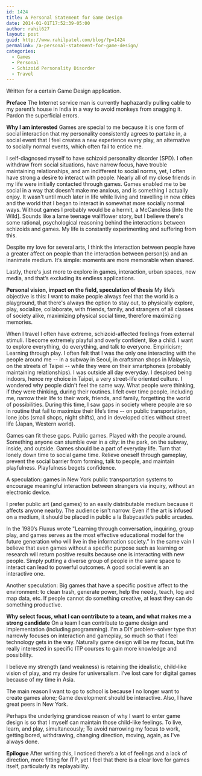 ```yaml
---
id: 1424
title: A Personal Statement for Game Design
date: 2014-01-01T17:52:39-05:00
author: rahil627
layout: post
guid: http://www.rahilpatel.com/blog/?p=1424
permalink: /a-personal-statement-for-game-design/
categories:
  - Games
  - Personal
  - Schizoid Personality Disorder
  - Travel
---
```

Written for a certain Game Design application.

<strong>Preface</strong>
The Internet service man is currently haphazardly pulling cable to my parent’s house in India in a way to avoid monkeys from snagging it. Pardon the superficial errors.

<strong>Why I am interested</strong>
Games are special to me because it is one form of social interaction that my personality consistently agrees to partake in, a social event that I feel creates a new experience every play, an alternative to socially normal events, which often fail to entice me.

I self-diagnosed myself to have schizoid personality disorder (SPD). I often withdraw from social situations, have narrow focus, have trouble maintaining relationships, and am indifferent to social norms, yet, I often have strong a desire to interact with people. Nearly all of my close friends in my life were initially contacted through games. Games enabled me to be social in a way that doesn't make me anxious, and is something I actually enjoy. It wasn't until much later in life while living and travelling in new cities and the world that I began to interact in somewhat more socially normal ways. Without games I probably would be a hermit, a McCandless [Into the Wild]. Sounds like a lame teenage wallflower story, but I believe there's some rational, psychological reasoning behind the interactions between schizoids and games. My life is constantly experimenting and suffering from this.

Despite my love for several arts, I think the interaction between people have a greater affect on people than the interaction between person(s) and an inanimate medium.  It’s simple: moments are more memorable when shared.

Lastly, there's just more to explore in games, interaction, urban spaces, new media, and that’s excluding its endless applications.

<strong>Personal vision, impact on the field, speculation of thesis</strong>
My life’s objective is this: I want to make people always feel that the world is a playground, that there's always the option to stay out, to physically explore, play, socialize, collaborate, with friends, family, and strangers of all classes of society alike, maximizing physical social time, therefore maximizing memories.

When I travel I often have extreme, schizoid-affected feelings from external stimuli. I become extremely playful and overly confident, like a child. I want to explore everything, do everything, and talk to everyone. Empiricism; Learning through play. I often felt that I was the only one interacting with the people around me -- in a subway in Seoul, in craftsman shops in Malaysia, on the streets of Taipei -- while they were on their smartphones (probably maintaining relationships). I was outside all day everyday. I despised being indoors, hence my choice in Taipei, a very street-life oriented culture. I wondered why people didn't feel the same way. What people were thinking, if they were thinking, during their routines. I felt over time people, including me, narrow their life to their work, friends, and family, forgetting the world of possibilities. During this time, I saw gaps in society where people are so in routine that fail to maximize their life’s time -- on public transportation, lone jobs (small shops, night shifts), and in developed cities without street life (Japan, Western world).

Games can fit these gaps. Public games. Played with the people around. Something anyone can stumble over in a city: in the park, on the subway, inside, and outside. Games should be a part of everyday life. Turn that lonely down time to social game time. Relieve oneself through gameplay, prevent the social barrier from forming, talk to people, and maintain playfulness. Playfulness begets confidence.

A speculation: games in New York public transportation systems to encourage meaningful interaction between strangers via inquiry, without an electronic device.

I prefer public art (and games) to an easily distributable medium because it affects anyone nearby. The audience isn't narrow. Even if the art is infused on a medium, it should be placed in public a la Babycastle’s public arcades.

In the 1980’s Fluxus wrote "Learning through conversation, inquiring, group play, and games serves as the most effective educational model for the future generation who will live in the information society.” In the same vain I believe that even games without a specific purpose such as learning or research will return positive results because one is interacting with new people. Simply putting a diverse group of people in the same space to interact can lead to powerful outcomes. A good social event is an interactive one.

Another speculation: Big games that have a specific positive affect to the environment: to clean trash, generate power, help the needy, teach, log and map data, etc. If people cannot do something creative, at least they can do something productive.

<strong>Why select focus, what I can contribute to a team, and what makes me a strong candidate</strong>
On a team I can contribute to game design and implementation (including programming). I'm a DIY problem-solver type that narrowly focuses on interaction and gameplay, so much so that I feel technology gets in the way. Naturally game design will be my focus, but I’m really interested in specific ITP courses to gain more knowledge and possibility.

I believe my strength (and weakness) is retaining the idealistic, child-like vision of play, and my desire for universalism. I’ve lost care for digital games because of my time in Asia.

The main reason I want to go to school is because I no longer want to create games alone; Game development should be interactive. Also, I have great peers in New York.

Perhaps the underlying grandiose reason of why I want to enter game design is so that I myself can maintain those child-like feelings. To live, learn, and play, simultaneously; To avoid narrowing my focus to work, getting bored, withdrawing, changing direction, moving, again, as I've always done.

<strong>Epilogue</strong>
After writing this, I noticed there’s a lot of feelings and a lack of direction, more fitting for ITP, yet I feel that there is a clear love for games itself, particularly its replayability.
